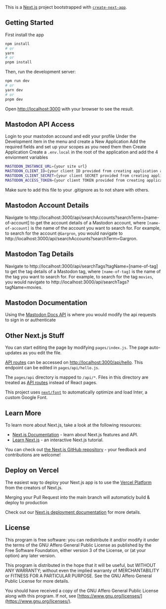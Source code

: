 This is a [Next.js](https://nextjs.org/) project bootstrapped with [`create-next-app`](https://github.com/vercel/next.js/tree/canary/packages/create-next-app).

## Getting Started

First install the app

```bash
npm install
# or
yarn
# or
pnpm install
```

Then, run the development server:

```bash
npm run dev
# or
yarn dev
# or
pnpm dev
```

Open [http://localhost:3000](http://localhost:3000) with your browser to see the result.

## Mastodon API Access

Login to your mastodon accound and edit your profile
Under the Development item in the menu and create a New Application
Add the required fields and set up your scopes as you need them then Create Application
Create a `.env.local` in the root of the application and add the 4 enviorment variables

```bash
MASTODON_INSTANCE_URL={your site url}
MASTODON_CLIENT_ID={your client ID provided from creating application above}
MASTODON_CLIENT_SECRET={your client SECRET provided from creating application above}
MASTODON_ACCESS_TOKEN={your client TOKEN provided from creating application above}
```

Make sure to add this file to your .gitignore as to not share with others.

## Mastodon Account Details

Navigate to http://localhost:3000/api/searchAccounts?searchTerm=[name-of-account] to get the account details of a Mastodon account, where `[name-of-account]` is the name of the account you want to search for. For example, to search for the account `@Gargron`, you would navigate to http://localhost:3000/api/searchAccounts?searchTerm=Gargron.

## Mastodon Tag Details

Navigate to http://localhost:3000/api/searchTags?tagName=[name-of-tag] to get the tag details of a Mastodon tag, where `[name-of-tag]` is the name of the tag you want to search for. For example, to search for the tag `movies`, you would navigate to http://localhost:3000/api/searchTags?tagName=movies.

## Mastodon Documentation

Using the [Mastodon Docs API](https://docs.joinmastodon.org/) is where you would modify the api requests to sign in or authenticate

## Other Next.js Stuff

You can start editing the page by modifying `pages/index.js`. The page auto-updates as you edit the file.

[API routes](https://nextjs.org/docs/api-routes/introduction) can be accessed on [http://localhost:3000/api/hello](http://localhost:3000/api/hello). This endpoint can be edited in `pages/api/hello.js`.

The `pages/api` directory is mapped to `/api/*`. Files in this directory are treated as [API routes](https://nextjs.org/docs/api-routes/introduction) instead of React pages.

This project uses [`next/font`](https://nextjs.org/docs/basic-features/font-optimization) to automatically optimize and load Inter, a custom Google Font.

## Learn More

To learn more about Next.js, take a look at the following resources:

- [Next.js Documentation](https://nextjs.org/docs) - learn about Next.js features and API.
- [Learn Next.js](https://nextjs.org/learn) - an interactive Next.js tutorial.

You can check out [the Next.js GitHub repository](https://github.com/vercel/next.js/) - your feedback and contributions are welcome!

## Deploy on Vercel

The easiest way to deploy your Next.js app is to use the [Vercel Platform](https://vercel.com/new?utm_medium=default-template&filter=next.js&utm_source=create-next-app&utm_campaign=create-next-app-readme) from the creators of Next.js.

Merging your Pull Request into the main branch will automaticly build & deploy to production

Check out our [Next.js deployment documentation](https://nextjs.org/docs/deployment) for more details.

## License

This program is free software: you can redistribute it and/or modify it under the terms of the GNU Affero General Public License as published by the Free Software Foundation, either version 3 of the License, or (at your option) any later version.

This program is distributed in the hope that it will be useful, but WITHOUT ANY WARRANTY; without even the implied warranty of MERCHANTABILITY or FITNESS FOR A PARTICULAR PURPOSE. See the GNU Affero General Public License for more details.

You should have received a copy of the GNU Affero General Public License along with this program. If not, see [https://www.gnu.org/licenses/](https://www.gnu.org/licenses/).

